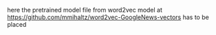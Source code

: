 here the pretrained model file from word2vec model at https://github.com/mmihaltz/word2vec-GoogleNews-vectors has to be placed
